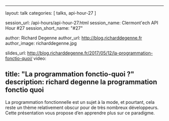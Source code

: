 ---
layout: talk
categories: [ talks, api-hour-27 ]

session_url: /api-hours/api-hour-27.html
session_name: Clermont'ech API Hour &#35;27
session_short_name: "&#35;27"

author: Richard Degenne
author_url: http://blog.richarddegenne.fr
author_image: richarddegenne.jpg

slides_url: http://blog.richarddegenne.fr/2017/05/12/la-programmation-fonctio-quoi/
video:

title: "La programmation fonctio-quoi ?"
description: richard degenne la programmation fonctio quoi
------

La programmation fonctionnelle est un sujet à la mode, et pourtant, cela reste un thème
relativement obscur pour de très nombreux développeurs. Cette présentation vous propose
d’en apprendre plus sur ce paradigme.
